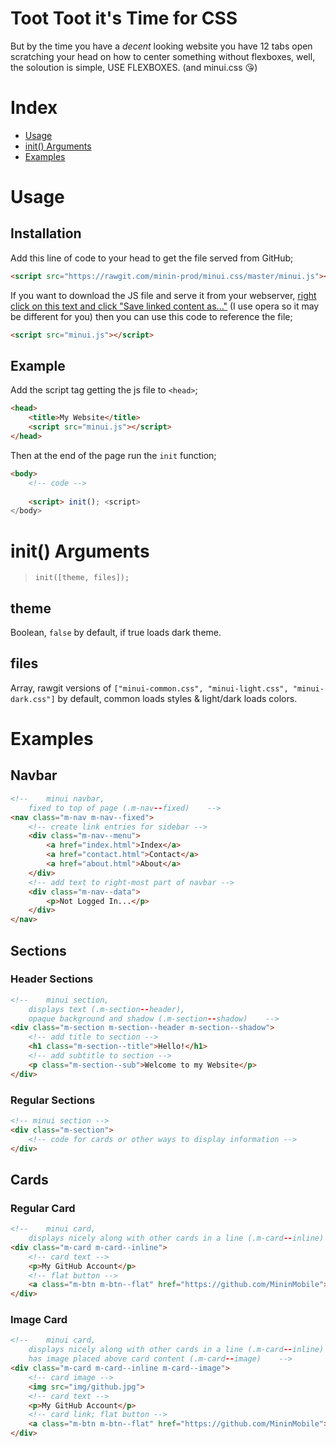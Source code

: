 # Toot Toot it's Time for CSS
But by the time you have a *decent* looking website you have 12 tabs open scratching your head on how to center something without flexboxes, well, the soloution is simple, USE FLEXBOXES. (and minui.css 😘)

# Index
- [Usage](#usage)
- [init() Arguments](#init-arguments)
- [Examples](#examples)

# Usage
## Installation
Add this line of code to your head to get the file served from GitHub;
```html
<script src="https://rawgit.com/minin-prod/minui.css/master/minui.js"></script>
```

If you want to download the JS file and serve it from your webserver, [right click on this text and click "Save linked content as..."](https://raw.githubusercontent.com/minin-prod/minui.css/master/minui.js) (I use opera so it may be different for you) then you can use this code to reference the file;
```html
<script src="minui.js"></script>
```

## Example
Add the script tag getting the js file to `<head>`;
```html
<head>
	<title>My Website</title>
	<script src="minui.js"></script>
</head>
```

Then at the end of the page run the `init` function;
```html
<body>
	<!-- code -->
	
	<script> init(); <script>
</body>
```

# init() Arguments
> `init([theme, files]);`

## theme
Boolean, `false` by default, if true loads dark theme.

## files
Array, rawgit versions of `["minui-common.css", "minui-light.css", "minui-dark.css"]` by default, common loads styles & light/dark loads colors.

# Examples
## Navbar
```html
<!--    minui navbar,
	fixed to top of page (.m-nav--fixed)    -->
<nav class="m-nav m-nav--fixed">
	<!-- create link entries for sidebar -->
	<div class="m-nav--menu">
		<a href="index.html">Index</a>
		<a href="contact.html">Contact</a>
		<a href="about.html">About</a>
	</div>
	<!-- add text to right-most part of navbar -->
	<div class="m-nav--data">
		<p>Not Logged In...</p>
	</div>
</nav>
```

## Sections
### Header Sections
```html
<!--    minui section,
	displays text (.m-section--header),
	opaque background and shadow (.m-section--shadow)    -->
<div class="m-section m-section--header m-section--shadow">
	<!-- add title to section -->
	<h1 class="m-section--title">Hello!</h1>
	<!-- add subtitle to section -->
	<p class="m-section--sub">Welcome to my Website</p>
</div>
```
### Regular Sections
```html
<!-- minui section -->
<div class="m-section">
	<!-- code for cards or other ways to display information -->
</div>
```

## Cards
### Regular Card
```html
<!--    minui card,
	displays nicely along with other cards in a line (.m-card--inline)    -->
<div class="m-card m-card--inline">
	<!-- card text -->
	<p>My GitHub Account</p>
	<!-- flat button -->
	<a class="m-btn m-btn--flat" href="https://github.com/MininMobile">MininMobile</a>
</div>
```
### Image Card
```html
<!--    minui card,
	displays nicely along with other cards in a line (.m-card--inline)
	has image placed above card content (.m-card--image)    -->
<div class="m-card m-card--inline m-card--image">
	<!-- card image -->
	<img src="img/github.jpg">
	<!-- card text -->
	<p>My GitHub Account</p>
	<!-- card link; flat button -->
	<a class="m-btn m-btn--flat" href="https://github.com/MininMobile">MininMobile</a>
</div>
```
